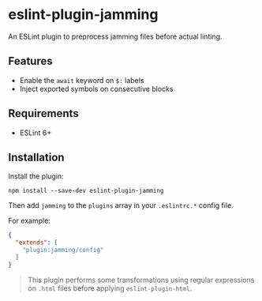 # eslint-plugin-jamming

An ESLint plugin to preprocess jamming files before actual linting.

## Features

- Enable the `await` keyword on `$:` labels
- Inject exported symbols on consecutive blocks

## Requirements

- ESLint 6+

## Installation

Install the plugin:

```
npm install --save-dev eslint-plugin-jamming
```

Then add `jamming` to the `plugins` array in your `.eslintrc.*` config file.

For example:

```json
{
  "extends": [
    "plugin:jamming/config"
  ]
}
```

> This plugin performs some transformations using regular expressions on `.html` files before applying `eslint-plugin-html`.
